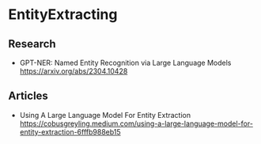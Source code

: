 # EntityExtracting

## Research
- GPT-NER: Named Entity Recognition via Large Language Models https://arxiv.org/abs/2304.10428 
 
## Articles
- Using A Large Language Model For Entity Extraction  https://cobusgreyling.medium.com/using-a-large-language-model-for-entity-extraction-6fffb988eb15

